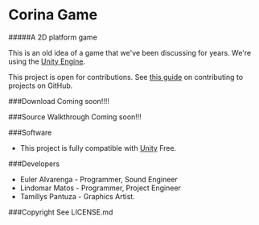 Corina Game
========

#####A 2D platform game

This is an old idea of a game that we've been discussing for years. We're using the [Unity Engine](http://unity3d.com).

This project is open for contributions. See [this guide](https://guides.github.com/activities/contributing-to-open-source/) on contributing to projects on GitHub.

###Download
Coming soon!!!! 

###Source Walkthrough
Coming soon!!!

###Software
- This project is fully compatible with [Unity](http://unity3d.com) Free.

###Developers
*  Euler Alvarenga  - Programmer, Sound Engineer
*  Lindomar Matos   - Programmer, Project Engineer
*  Tamillys Pantuza - Graphics Artist.


###Copyright
See LICENSE.md
